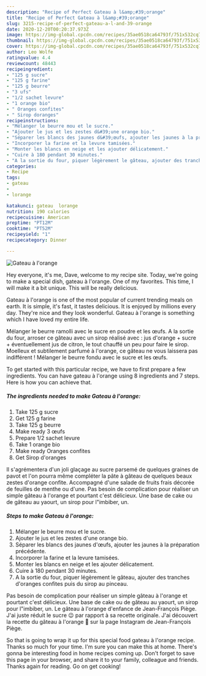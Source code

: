 ```yaml
---
description: "Recipe of Perfect Gateau à l&amp;#39;orange"
title: "Recipe of Perfect Gateau à l&amp;#39;orange"
slug: 3215-recipe-of-perfect-gateau-a-l-and-39-orange
date: 2020-12-20T00:20:37.973Z
image: https://img-global.cpcdn.com/recipes/35ae0518ca64793f/751x532cq70/gateau-a-lorange-photo-principale-de-la-recette.jpg
thumbnail: https://img-global.cpcdn.com/recipes/35ae0518ca64793f/751x532cq70/gateau-a-lorange-photo-principale-de-la-recette.jpg
cover: https://img-global.cpcdn.com/recipes/35ae0518ca64793f/751x532cq70/gateau-a-lorange-photo-principale-de-la-recette.jpg
author: Leo Wolfe
ratingvalue: 4.4
reviewcount: 48443
recipeingredient:
- "125 g sucre"
- "125 g farine"
- "125 g beurre"
- "3 ufs"
- "1/2 sachet levure"
- "1 orange bio"
- " Oranges confites"
- " Sirop doranges"
recipeinstructions:
- "Mélanger le beurre mou et le sucre."
- "Ajouter le jus et les zestes d&#39;une orange bio."
- "Séparer les blancs des jaunes d&#39;œufs, ajouter les jaunes à la préparation précédente."
- "Incorporer la farine et la levure tamisées."
- "Monter les blancs en neige et les ajouter délicatement."
- "Cuire à 180 pendant 30 minutes."
- "A la sortie du four, piquer légèrement le gâteau, ajouter des tranches d&#39;oranges confites puis du sirop au pinceau."
categories:
- Recipe
tags:
- gateau
- 
- lorange

katakunci: gateau  lorange 
nutrition: 190 calories
recipecuisine: American
preptime: "PT12M"
cooktime: "PT52M"
recipeyield: "1"
recipecategory: Dinner

---
```



![Gateau à l&#39;orange](https://img-global.cpcdn.com/recipes/35ae0518ca64793f/751x532cq70/gateau-a-lorange-photo-principale-de-la-recette.jpg)

Hey everyone, it's me, Dave, welcome to my recipe site. Today, we're going to make a special dish, gateau à l&#39;orange. One of my favorites. This time, I will make it a bit unique. This will be really delicious.

Gateau à l&#39;orange is one of the most popular of current trending meals on earth. It is simple, it's fast, it tastes delicious. It is enjoyed by millions every day. They're nice and they look wonderful. Gateau à l&#39;orange is something which I have loved my entire life.

Mélanger le beurre ramolli avec le sucre en poudre et les œufs. A la sortie du four, arroser ce gâteau avec un sirop réalisé avec : jus d&#39;orange + sucre + éventuellement jus de citron, le tout chauffé un peu pour faire le sirop. Moelleux et subtilement parfumé à l&#39;orange, ce gâteau ne vous laissera pas indifférent ! Mélanger le beurre fondu avec le sucre et les œufs.


To get started with this particular recipe, we have to first prepare a few ingredients. You can have gateau à l&#39;orange using 8 ingredients and 7 steps. Here is how you can achieve that.

<!--inarticleads1-->

##### The ingredients needed to make Gateau à l&#39;orange:

1. Take 125 g sucre
1. Get 125 g farine
1. Take 125 g beurre
1. Make ready 3 œufs
1. Prepare 1/2 sachet levure
1. Take 1 orange bio
1. Make ready  Oranges confites
1. Get  Sirop d&#39;oranges


Il s&#39;agrémentera d&#39;un joli glaçage au sucre parsemé de quelques graines de pavot et l&#39;on pourra même compléter la pâte à gâteau de quelques beaux zestes d&#39;orange confite. Accompagné d&#39;une salade de fruits frais décorée de feuilles de menthe ou d&#39;une. Pas besoin de complication pour réaliser un simple gâteau à l&#39;orange et pourtant c&#39;est délicieux. Une base de cake ou de gâteau au yaourt, un sirop pour l&#34;imbiber, un. 

<!--inarticleads2-->

##### Steps to make Gateau à l&#39;orange:

1. Mélanger le beurre mou et le sucre.
1. Ajouter le jus et les zestes d&#39;une orange bio.
1. Séparer les blancs des jaunes d&#39;œufs, ajouter les jaunes à la préparation précédente.
1. Incorporer la farine et la levure tamisées.
1. Monter les blancs en neige et les ajouter délicatement.
1. Cuire à 180 pendant 30 minutes.
1. A la sortie du four, piquer légèrement le gâteau, ajouter des tranches d&#39;oranges confites puis du sirop au pinceau.


Pas besoin de complication pour réaliser un simple gâteau à l&#39;orange et pourtant c&#39;est délicieux. Une base de cake ou de gâteau au yaourt, un sirop pour l&#34;imbiber, un. Le gâteau à l&#39;orange d&#39;enfance de Jean-François Piège. J&#39;ai juste réduit le sucre 😉 par rapport à sa recette originale. J&#39;ai découvert la recette du gâteau à l&#39;orange 🍊 sur la page Instagram de Jean-François Piège. 

So that is going to wrap it up for this special food gateau à l&#39;orange recipe. Thanks so much for your time. I'm sure you can make this at home. There's gonna be interesting food in home recipes coming up. Don't forget to save this page in your browser, and share it to your family, colleague and friends. Thanks again for reading. Go on get cooking!
